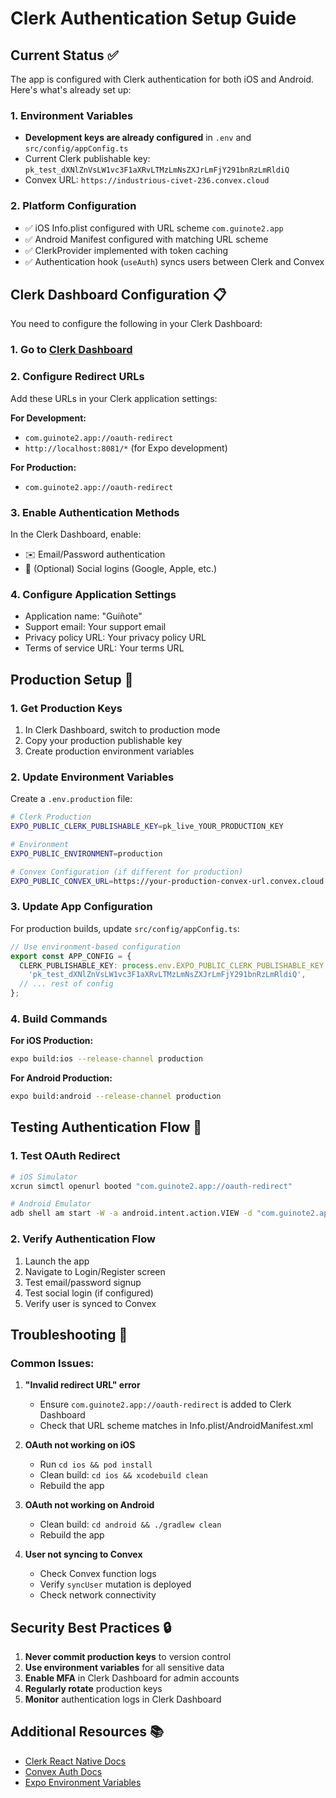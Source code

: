 # Clerk Authentication Setup Guide

## Current Status ✅

The app is configured with Clerk authentication for both iOS and Android. Here's what's already set up:

### 1. Environment Variables
- **Development keys are already configured** in `.env` and `src/config/appConfig.ts`
- Current Clerk publishable key: `pk_test_dXNlZnVsLW1vc3F1aXRvLTMzLmNsZXJrLmFjY291bnRzLmRldiQ`
- Convex URL: `https://industrious-civet-236.convex.cloud`

### 2. Platform Configuration
- ✅ iOS Info.plist configured with URL scheme `com.guinote2.app`
- ✅ Android Manifest configured with matching URL scheme
- ✅ ClerkProvider implemented with token caching
- ✅ Authentication hook (`useAuth`) syncs users between Clerk and Convex

## Clerk Dashboard Configuration 📋

You need to configure the following in your Clerk Dashboard:

### 1. Go to [Clerk Dashboard](https://dashboard.clerk.com)

### 2. Configure Redirect URLs
Add these URLs in your Clerk application settings:

**For Development:**
- `com.guinote2.app://oauth-redirect`
- `http://localhost:8081/*` (for Expo development)

**For Production:**
- `com.guinote2.app://oauth-redirect`

### 3. Enable Authentication Methods
In the Clerk Dashboard, enable:
- ✉️ Email/Password authentication
- 📱 (Optional) Social logins (Google, Apple, etc.)

### 4. Configure Application Settings
- Application name: "Guiñote"
- Support email: Your support email
- Privacy policy URL: Your privacy policy URL
- Terms of service URL: Your terms URL

## Production Setup 🚀

### 1. Get Production Keys
1. In Clerk Dashboard, switch to production mode
2. Copy your production publishable key
3. Create production environment variables

### 2. Update Environment Variables

Create a `.env.production` file:
```bash
# Clerk Production
EXPO_PUBLIC_CLERK_PUBLISHABLE_KEY=pk_live_YOUR_PRODUCTION_KEY

# Environment
EXPO_PUBLIC_ENVIRONMENT=production

# Convex Configuration (if different for production)
EXPO_PUBLIC_CONVEX_URL=https://your-production-convex-url.convex.cloud
```

### 3. Update App Configuration

For production builds, update `src/config/appConfig.ts`:
```typescript
// Use environment-based configuration
export const APP_CONFIG = {
  CLERK_PUBLISHABLE_KEY: process.env.EXPO_PUBLIC_CLERK_PUBLISHABLE_KEY || 
    'pk_test_dXNlZnVsLW1vc3F1aXRvLTMzLmNsZXJrLmFjY291bnRzLmRldiQ',
  // ... rest of config
};
```

### 4. Build Commands

**For iOS Production:**
```bash
expo build:ios --release-channel production
```

**For Android Production:**
```bash
expo build:android --release-channel production
```

## Testing Authentication Flow 🧪

### 1. Test OAuth Redirect
```bash
# iOS Simulator
xcrun simctl openurl booted "com.guinote2.app://oauth-redirect"

# Android Emulator
adb shell am start -W -a android.intent.action.VIEW -d "com.guinote2.app://oauth-redirect"
```

### 2. Verify Authentication Flow
1. Launch the app
2. Navigate to Login/Register screen
3. Test email/password signup
4. Test social login (if configured)
5. Verify user is synced to Convex

## Troubleshooting 🔧

### Common Issues:

1. **"Invalid redirect URL" error**
   - Ensure `com.guinote2.app://oauth-redirect` is added to Clerk Dashboard
   - Check that URL scheme matches in Info.plist/AndroidManifest.xml

2. **OAuth not working on iOS**
   - Run `cd ios && pod install`
   - Clean build: `cd ios && xcodebuild clean`
   - Rebuild the app

3. **OAuth not working on Android**
   - Clean build: `cd android && ./gradlew clean`
   - Rebuild the app

4. **User not syncing to Convex**
   - Check Convex function logs
   - Verify `syncUser` mutation is deployed
   - Check network connectivity

## Security Best Practices 🔒

1. **Never commit production keys** to version control
2. **Use environment variables** for all sensitive data
3. **Enable MFA** in Clerk Dashboard for admin accounts
4. **Regularly rotate** production keys
5. **Monitor** authentication logs in Clerk Dashboard

## Additional Resources 📚

- [Clerk React Native Docs](https://clerk.com/docs/quickstarts/react-native)
- [Convex Auth Docs](https://docs.convex.dev/auth)
- [Expo Environment Variables](https://docs.expo.dev/guides/environment-variables/)